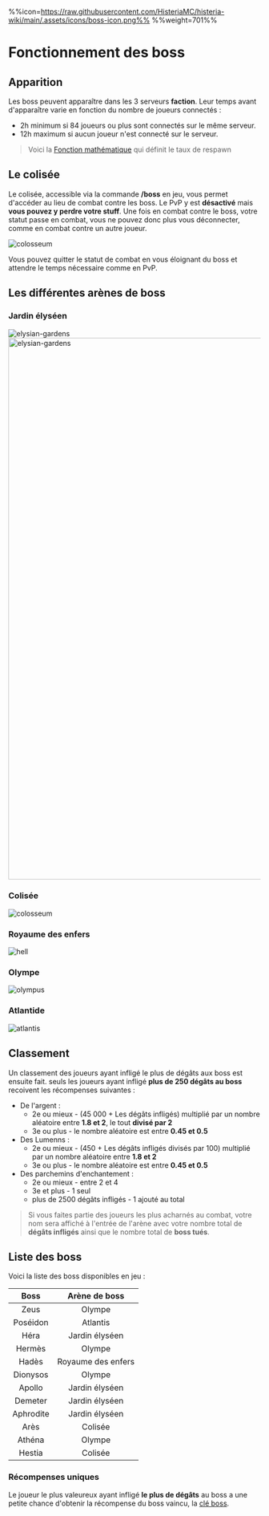%%icon=https://raw.githubusercontent.com/HisteriaMC/histeria-wiki/main/.assets/icons/boss-icon.png%%
%%weight=701%%
# Fonctionnement des boss

## Apparition
Les boss peuvent apparaître dans les 3 serveurs __faction__. Leur temps avant d'apparaître varie en fonction du nombre de joueurs connectés :
+ 2h minimum si 84 joueurs ou plus sont connectés sur le même serveur.
+ 12h maximum si aucun joueur n'est connecté sur le serveur.
>Voici la [Fonction mathématique](https://www.desmos.com/calculator/jf8s5sjjwq?lang=fr) qui définit le taux de respawn

## Le colisée
Le colisée, accessible via la commande __/boss__ en jeu, vous permet d'accéder au lieu de combat contre les boss. Le PvP y est __désactivé__ mais __vous pouvez y perdre votre stuff__. 
Une fois en combat contre le boss, votre statut passe en combat, vous ne pouvez donc plus vous déconnecter, comme en combat contre un autre joueur. 

![colosseum](https://raw.githubusercontent.com/HisteriaMC/histeria-wiki/main/.assets/pictures/colosseum.png)

Vous pouvez quitter le statut de combat en vous éloignant du boss et attendre le temps nécessaire comme en PvP.

## Les différentes arènes de boss

### Jardin élyséen
![elysian-gardens](https://raw.githubusercontent.com/HisteriaMC/histeria-wiki/main/.assets/pictures/elysian-gardens.png)
<img
  src="https://raw.githubusercontent.com/HisteriaMC/histeria-wiki/main/.assets/pictures/elysian-gardens.png"
  alt="elysian-gardens"
  height="1080"
  weight="1920"
   />

### Colisée
![colosseum](https://raw.githubusercontent.com/HisteriaMC/histeria-wiki/main/.assets/pictures/colosseum.png)

### Royaume des enfers
![hell](https://raw.githubusercontent.com/HisteriaMC/histeria-wiki/main/.assets/pictures/hell.png)

### Olympe
![olympus](https://raw.githubusercontent.com/HisteriaMC/histeria-wiki/main/.assets/pictures/olympus.png)

### Atlantide
![atlantis](https://raw.githubusercontent.com/HisteriaMC/histeria-wiki/main/.assets/pictures/atlantis.png)

## Classement

Un classement des joueurs ayant infligé le plus de dégâts aux boss est ensuite fait.
seuls les joueurs ayant infligé __plus de 250 dégâts au boss__ recoivent les récompenses suivantes :

+ De l'argent :
    - 2e ou mieux - (45 000 + Les dégâts infligés) multiplié par un nombre aléatoire entre __1.8 et 2__, le tout __divisé par 2__
    - 3e ou plus - le nombre aléatoire est entre __0.45 et 0.5__
+ Des Lumenns :
    - 2e ou mieux - (450 + Les dégâts infligés divisés par 100) multiplié par un nombre aléatoire entre __1.8 et 2__
    - 3e ou plus - le nombre aléatoire est entre __0.45 et 0.5__
+ Des parchemins d'enchantement :
    - 2e ou mieux  - entre 2 et 4
    - 3e et plus - 1 seul
    - plus de 2500 dégâts infligés - 1 ajouté au total

>Si vous faites partie des joueurs les plus acharnés au combat, votre nom sera affiché à l'entrée de l'arène avec votre nombre total de __dégâts infligés__ ainsi que le nombre total de __boss tués__.

## Liste des boss
Voici la liste des boss disponibles en jeu :

| Boss | Arène de boss | 
|:----------:|:----------------------:|
|Zeus               |Olympe                       |
|Poséidon           |Atlantis                     |
|Héra               |Jardin élyséen               |
|Hermès             |Olympe                       |
|Hadès              |Royaume des enfers           |
|Dionysos           |Olympe                       |
|Apollo             |Jardin élyséen               |
|Demeter            |Jardin élyséen               |
|Aphrodite          |Jardin élyséen               |
|Arès               |Colisée                      |
|Athéna             |Olympe                       |
|Hestia             |Colisée                      |

### Récompenses uniques

Le joueur le plus valeureux ayant infligé __le plus de dégâts__ au boss a une petite chance d'obtenir la récompense du boss vaincu, la [clé boss](https://raw.githubusercontent.com/HisteriaMC/histeria-wiki/main/.assets/items/boss-key.png).
